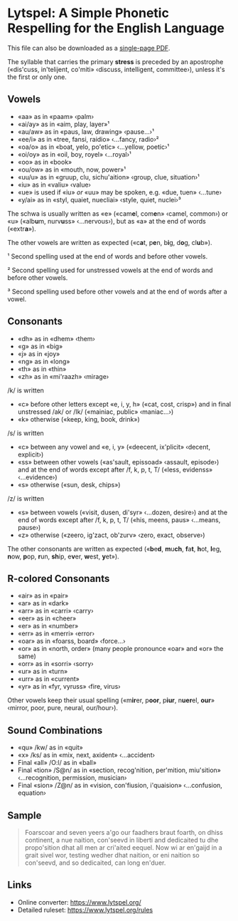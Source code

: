 # Lytspel: A Simple Phonetic Respelling for the English Language

This file can also be downloaded as a [single-page
PDF](lytspel-on-one-page.pdf).

The syllable that carries the primary **stress** is preceded by an apostrophe
(«dis'cuss, in'telijent, co'miti» ‹discuss, intelligent, committee›),
unless it's the first or only one.


## Vowels

* «aa» as in «paam» ‹palm›
* «ai/ay» as in «aim, play, layer»¹
* «au/aw» as in «paus, law, drawing» ‹pause...›¹
* «ee/i» as in «tree, fansi, raidio» ‹...fancy, radio›²
* «oa/o» as in «boat, yelo, po'etic» ‹...yellow, poetic›¹
* «oi/oy» as in «oil, boy, royel» ‹...royal›¹
* «oo» as in «book»
* «ou/ow» as in «mouth, now, power»¹
* «uu/u» as in «gruup, clu, sichu'aition» ‹group, clue, situation›¹
* «iu» as in «valiu» ‹value›
* «ue» is used if «iu» *or* «uu» may be spoken, e.g. «due, tuen» ‹...tune›
* «y/ai» as in «styl, quaiet, nuecliai» ‹style, quiet, nuclei›³

The schwa is usually written as «e» («cam**e**l, com**e**n» ‹camel,
common›) or «u» («alb**u**m, nurv**u**ss» ‹...nervous›), but as «a» at the
end of words («extr**a**»).

The other vowels are written as expected («c**a**t, p**e**n, b**i**g,
d**o**g, cl**u**b»).

¹ Second spelling used at the end of words and before other vowels.

² Second spelling used for unstressed vowels at the end of words and before
other vowels.

³ Second spelling used before other vowels and at the end of words after a
vowel.


## Consonants

* «dh» as in «dhem» ‹them›
* «g» as in «big»
* «j» as in «joy»
* «ng» as in «long»
* «th» as in «thin»
* «zh» as in «mi'raazh» ‹mirage›

/k/ is written

* «c» before other letters except «e, i, y, h» («cat, cost, crisp») and in
  final unstressed /ak/ or /Ik/ («mainiac, public» ‹maniac...›)
* «k» otherwise («keep, king, book, drink»)

/s/ is written

* «c» between any vowel and «e, i, y» («deecent, ix'plicit» ‹decent,
  explicit›)
* «ss» between other vowels («as'sault, epissoad» ‹assault, episode›) and
  at the end of words except after /f, k, p, t, T/ («less, evidenss»
  ‹...evidence›)
* «s» otherwise («sun, desk, chips»)

/z/ is written

* «s» between vowels («visit, dusen, di'syr» ‹...dozen, desire›) and at the
  end of words except after /f, k, p, t, T/ («his, meens, paus» ‹...means,
  pause›)
* «z» otherwise («zeero, ig'zact, ob'zurv» ‹zero, exact, observe›)

The other consonants are written as expected («**b**e**d**, **m**u**ch**,
**f**a**t**, **h**ot, **l**eg, **n**ow, **p**op, **r**un, **sh**ip,
e**v**er, **w**est, **y**et»).


## R-colored Consonants

* «air» as in «pair»
* «ar» as in «dark»
* «arr» as in «carri» ‹carry›
* «eer» as in «cheer»
* «er» as in «number»
* «err» as in «merri» ‹error›
* «oar» as in «foarss, board» ‹force...›
* «or» as in «north, order» (many people pronounce «oar» and «or» the same)
* «orr» as in «sorri» ‹sorry›
* «ur» as in «turn»
* «urr» as in «current»
* «yr» as in «fyr, vyruss» ‹fire, virus›

Other vowels keep their usual spelling («m**ir**er, p**oor**, p**iur**,
n**uer**el, **our**» ‹mirror, poor, pure, neural, our/hour›).


## Sound Combinations

* «qu» /kw/ as in «quit»
* «x» /ks/ as in «mix, next, axident» ‹...accident›
* Final «all» /O:l/ as in «ball»
* Final «tion» /S@n/ as in «section, recog'nition, per'mition, miu'sition»
  ‹...recognition, permission, musician›
* Final «sion» /Z@n/ as in «vision, con'fiusion, i'quaision» ‹...confusion,
  equation›


## Sample

> Foarscoar and seven yeers a'go our faadhers braut foarth, on dhiss
> continent, a nue naition, con'seevd in liberti and dedicaited tu dhe
> propo'sition dhat all men ar cri'aited eequel. Now wi ar en'gaijd in a
> grait sivel wor, testing wedher dhat naition, or eni naition so
> con'seevd, and so dedicaited, can long en'duer.


## Links

* Online converter: <https://www.lytspel.org/>
* Detailed ruleset: <https://www.lytspel.org/rules>
